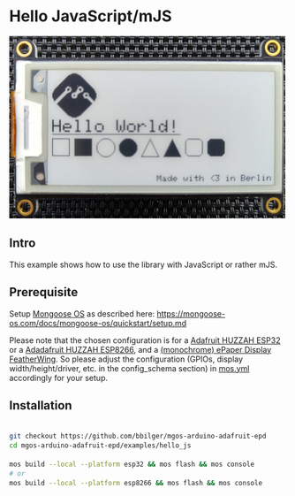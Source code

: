 # Hello JavaScript/mJS

![](../../alien/assets/example.jpg)

## Intro

This example shows how to use the library with JavaScript or rather mJS.

## Prerequisite

Setup [Mongoose OS](https://mongoose-os.com) as described here: https://mongoose-os.com/docs/mongoose-os/quickstart/setup.md

Please note that the chosen configuration is for a [Adafruit HUZZAH ESP32](https://www.adafruit.com/product/3405) or a [Adadafruit HUZZAH ESP8266](https://www.adafruit.com/product/2821), and a [(monochrome) ePaper Display FeatherWing](https://www.adafruit.com/product/4195). So please adjust the configuration (GPIOs, display width/height/driver, etc. in the config_schema section) in [mos.yml](mos.yml) accordingly for your setup.

## Installation

```bash

git checkout https://github.com/bbilger/mgos-arduino-adafruit-epd
cd mgos-arduino-adafruit-epd/examples/hello_js

mos build --local --platform esp32 && mos flash && mos console
# or
mos build --local --platform esp8266 && mos flash && mos console

```
